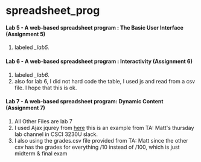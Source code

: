 # spreadsheet_prog

#### Lab 5 - A web-based spreadsheet program : The Basic User Interface (Assignment 5)
1. labeled *_lab5.* 

#### Lab 6 - A web-based spreadsheet program : Interactivity (Assignment 6)

1. labeled *_lab6.* 
1. also for lab 6, I did not hard code the table, I used js and read from a csv file. I hope that this is ok.  

#### Lab 7 - A web-based spreadsheet program: Dynamic Content (Assignment 7)
1. All Other Files are lab 7 
1. I used Ajax jqurey from [here](https://github.com/kermattC/Lab-Demos-CSCI3230U/blob/D3-and-Ajax/scripts/barChartAndAjax.js) this is an example from TA: Matt's thursday lab channel in CSCI 3230U slack.  
1. I also using the grades.csv file provided from TA: Matt since the other csv has the grades for everything /10 instead of /100, which is just midterm & final exam 